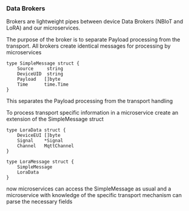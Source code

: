 ### Data Brokers

Brokers are lightweight pipes between device Data Brokers (NBIoT and LoRA) and our microservices.

The purpose of the broker is to separate Payload processing from the transport.
All brokers create identical messages for processing by microservices

```
type SimpleMessage struct {
	Source     string
	DeviceUID  string
	Payload   []byte
	Time      time.Time
}
```

This separates the Payload processing from the transport handling

To process transport specific information in a microservice create an extension of the SimpleMessage struct

```
type LoraData struct {
	DeviceEUI []byte
	Signal    *Signal
	Channel   MqttChannel
}

type LoraMessage struct {
	SimpleMessage
	LoraData
}
```

now microservices can access the SimpleMessage as usual 
and a microservice with knowledge of the specific transport mechanism can parse the necessary fields
